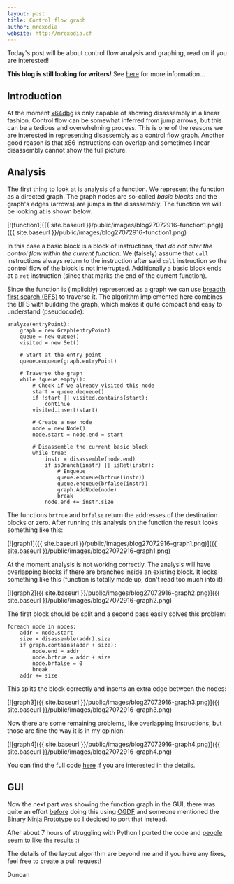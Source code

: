 ```yaml
---
layout: post
title: Control flow graph
author: mrexodia
website: http://mrexodia.cf
---
```


Today's post will be about control flow analysis and graphing, read on if you are interested!

**This blog is still looking for writers!** See [here](https://github.com/x64dbg/blog) for more information...

## Introduction

At the moment [x64dbg](http://x64dbg.com) is only capable of showing disassembly in a linear fashion. Control flow can be somewhat inferred from jump arrows, but this can be a tedious and overwhelming process. This is one of the reasons we are interested in representing disassembly as a control flow graph. Another good reason is that x86 instructions can overlap and sometimes linear disassembly cannot show the full picture.

## Analysis

The first thing to look at is analysis of a function. We represent the function as a directed graph. The graph nodes are so-called *basic blocks* and the graph's edges (arrows) are jumps in the disassembly. The function we will be looking at is shown below:

[![function1]({{ site.baseurl }}/public/images/blog27072916-function1.png)]({{ site.baseurl }}/public/images/blog27072916-function1.png)

In this case a basic block is a block of instructions, that *do not alter the control flow within the current function*. We (falsely) assume that `call` instructions always return to the instruction after said `call` instruction so the control flow of the block is not interrupted. Additionally a basic block ends at a `ret` instruction (since that marks the end of the current function).

Since the function is (implicitly) represented as a graph we can use [breadth first search (BFS)](https://en.wikipedia.org/wiki/Breadth-first_search) to traverse it. The algorithm implemented here combines the BFS with building the graph, which makes it quite compact and easy to understand (pseudocode):

```
analyze(entryPoint):
    graph = new Graph(entryPoint)
    queue = new Queue()
    visited = new Set()
    
    # Start at the entry point
    queue.enqueue(graph.entryPoint)
    
    # Traverse the graph
    while !queue.empty():
        # Check if we already visited this node
        start = queue.dequeue()
        if !start || visited.contains(start):
            continue
        visited.insert(start)
        
        # Create a new node
        node = new Node()
        node.start = node.end = start
        
        # Disassemble the current basic block
        while true:
            instr = disassemble(node.end)
            if isBranch(instr) || isRet(instr):
                # Enqueue 
                queue.enqueue(brtrue(instr))
                queue.enqueue(brfalse(instr))
                graph.AddNode(node)
                break
            node.end += instr.size
```

The functions `brtrue` and `brfalse` return the addresses of the destination blocks or zero. After running this analysis on the function the result looks something like this:

[![graph1]({{ site.baseurl }}/public/images/blog27072916-graph1.png)]({{ site.baseurl }}/public/images/blog27072916-graph1.png)

At the moment analysis is not working correctly. The analysis will have overlapping blocks if there are branches inside an existing block. It looks something like this (function is totally made up, don't read too much into it):

[![graph2]({{ site.baseurl }}/public/images/blog27072916-graph2.png)]({{ site.baseurl }}/public/images/blog27072916-graph2.png)

The first block should be split and a second pass easily solves this problem:

```
foreach node in nodes:
    addr = node.start
    size = disassemble(addr).size
    if graph.contains(addr + size):
        node.end = addr
        node.brtrue = addr + size
        node.brfalse = 0
        break
    addr += size
```

This splits the block correctly and inserts an extra edge between the nodes:

[![graph3]({{ site.baseurl }}/public/images/blog27072916-graph3.png)]({{ site.baseurl }}/public/images/blog27072916-graph3.png)

Now there are some remaining problems, like overlapping instructions, but those are fine the way it is in my opinion:

[![graph4]({{ site.baseurl }}/public/images/blog27072916-graph4.png)]({{ site.baseurl }}/public/images/blog27072916-graph4.png)

You can find the full code [here](https://github.com/x64dbg/x64dbg/blob/47f044eeb1ced86a9f191038b8991fac88b71764/src/dbg/analysis/recursiveanalysis.cpp#L58) if you are interested in the details.

## GUI

Now the next part was showing the function graph in the GUI, there was quite an effort [before](https://github.com/x64dbg/x64dbg/tree/graph_ogfd_new) doing this using [OGDF](http://www.ogdf.net) and someone mentioned the [Binary Ninja Prototype](https://github.com/Vector35/deprecated-binaryninja-python) so I decided to port that instead.

After about 7 hours of struggling with Python I ported the code and [people seem to like the results](https://twitter.com/GelosSnake/status/758644519189540864) :)

The details of the layout algorithm are beyond me and if you have any fixes, feel free to create a pull request!

Duncan